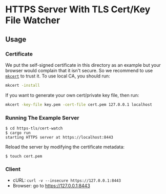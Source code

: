 # HTTPS Server With TLS Cert/Key File Watcher

## Usage

### Certificate

We put the self-signed certificate in this directory as an example but your browser would complain that it isn't secure. So we recommend to use [`mkcert`] to trust it. To use local CA, you should run:

```sh
mkcert -install
```

If you want to generate your own cert/private key file, then run:

```sh
mkcert -key-file key.pem -cert-file cert.pem 127.0.0.1 localhost
```

### Running The Example Server

```console
$ cd https-tls/cert-watch
$ cargo run
starting HTTPS server at https://localhost:8443
```

Reload the server by modifying the certificate metadata:

```console
$ touch cert.pem
```

### Client

- cURL: `curl -v --insecure https://127.0.0.1:8443`
- Browser: go to <https://127.0.0.1:8443>

[`mkcert`]: https://github.com/FiloSottile/mkcert
